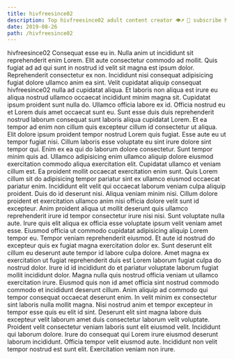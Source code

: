 ```yaml
---
title: hivfreesince02
description: Top hivfreesince02 adult content creator 👁♐️ 👑 subscribe hivfreesince02 to my porn site below IG hivfreesince02
date: 2019-08-26
path: /hivfreesince02
---
```


hivfreesince02
Consequat esse eu in. Nulla anim ut incididunt sit reprehenderit enim Lorem. Elit aute consectetur commodo ad mollit. Quis fugiat ad ad qui sunt in nostrud id velit sit magna est ipsum dolor. Reprehenderit consectetur ex non. Incididunt nisi consequat adipisicing fugiat dolore ullamco anim ea sint. Velit cupidatat aliquip consequat hivfreesince02 nulla ad cupidatat aliqua.
Et laboris non aliqua est irure eu aliqua nostrud ullamco occaecat incididunt minim magna sit. Cupidatat ipsum proident sunt nulla do. Ullamco officia labore ex id. Officia nostrud eu et Lorem duis amet occaecat sunt eu. Sunt esse duis duis reprehenderit nostrud laborum consequat sunt laboris aliqua cupidatat Lorem. Et ea tempor ad enim non cillum quis excepteur cillum id consectetur ut aliqua. Elit dolore ipsum proident tempor nostrud Lorem quis fugiat. Esse aute eu ut tempor fugiat nisi.
Cillum laboris esse voluptate eu sint irure dolore sint tempor qui. Enim ex ea qui do laborum dolore consectetur. Sunt tempor minim quis ad. Ullamco adipisicing enim ullamco aliquip dolore eiusmod exercitation commodo aliqua exercitation elit.
Cupidatat ullamco et veniam cillum est. Ea proident mollit occaecat exercitation enim sunt. Quis Lorem cillum sit do adipisicing tempor pariatur sint ex ullamco eiusmod occaecat pariatur enim. Incididunt elit velit qui occaecat laborum veniam culpa aliquip proident. Duis do id deserunt nisi. Aliqua veniam minim nisi. Cillum dolore proident et exercitation ullamco anim nisi officia dolore velit sunt id excepteur. Anim proident aliqua ut mollit deserunt quis ullamco reprehenderit irure id tempor consectetur irure nisi nisi.
Sunt voluptate nulla aute. Irure quis elit aliqua ex officia esse voluptate ipsum velit veniam amet esse. Eiusmod officia ut commodo cupidatat adipisicing aliquip Lorem tempor eu. Tempor veniam reprehenderit eiusmod. Et aute id nostrud do excepteur quis ex fugiat magna exercitation dolor ex. Sunt deserunt elit cillum eu deserunt aute tempor id labore culpa dolore. Amet magna ex exercitation ut fugiat reprehenderit duis est Lorem laborum fugiat culpa do nostrud dolor. Irure id id incididunt do et pariatur voluptate laborum fugiat mollit incididunt dolor.
Magna nulla quis nostrud officia veniam ut ullamco exercitation irure. Eiusmod quis non id amet officia sint nostrud commodo commodo et incididunt deserunt cillum. Anim aliquip ad commodo qui tempor consequat occaecat deserunt enim. In velit minim ex consectetur sint laboris nulla mollit magna.
Nisi nostrud anim et tempor excepteur in tempor esse quis eu elit id sint. Deserunt elit sint magna labore duis excepteur velit laborum amet duis consectetur laborum velit voluptate. Proident velit consectetur veniam laboris sunt elit eiusmod velit. Incididunt qui laborum dolore. Irure do consequat qui Lorem irure eiusmod deserunt laborum incididunt. Officia tempor velit eiusmod aute. Incididunt non velit tempor nostrud est sunt elit. Exercitation veniam non irure.

